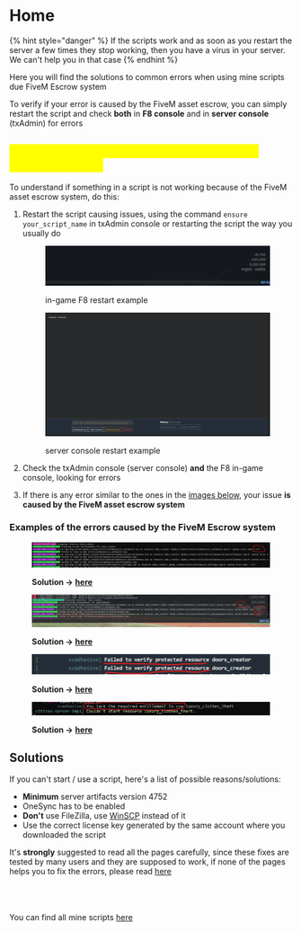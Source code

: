 # Home

{% hint style="danger" %}
If the scripts work and as soon as you restart the server a few times they stop working, then you have a virus in your server. We can't help you in that case
{% endhint %}

Here you will find the solutions to common errors when using mine scripts due FiveM Escrow system

To verify if your error is caused by the FiveM asset escrow, you can simply restart the script and check **both** in **F8 console** and in **server console** (txAdmin) for errors

## <mark style="color:yellow;">How to know if my error is caused by FiveM escrow system?</mark>

To understand if something in a script is not working because of the FiveM asset escrow system, do this:&#x20;

1.  Restart the script causing issues, using the command `ensure your_script_name` in txAdmin console or restarting the script the way you usually do

    <figure><img src="../.gitbook/assets/f8_restart.gif" alt=""><figcaption><p>in-game F8 restart example</p></figcaption></figure>

    <figure><img src="../.gitbook/assets/server_restart.gif" alt=""><figcaption><p>server console restart example</p></figcaption></figure>
2. Check the txAdmin console (server console) **and** the F8 in-game console, looking for errors
3. If there is any error similar to the ones in the [images below](home.md#examples-of-the-errors-caused-by-the-fivem-escrow-system), your issue **is caused by the FiveM asset escrow system**

### Examples of the errors caused by the FiveM Escrow system

<figure><img src="../.gitbook/assets/error_parsing.png" alt=""><figcaption><p><strong>Solution -></strong> <a href="error-parsing-script-...-less-than-1-greater-than.md"><strong>here</strong></a></p></figcaption></figure>

<figure><img src="../.gitbook/assets/error_parsing_2.png" alt=""><figcaption><p><strong>Solution -></strong> <a href="error-parsing-script-...-less-than-1-greater-than.md"><strong>here</strong></a></p></figcaption></figure>

<figure><img src="../.gitbook/assets/failed_to_verify_protected_resource.png" alt=""><figcaption><p><strong>Solution -></strong> <a href="failed-to-verify-protected-resource.md"><strong>here</strong></a></p></figcaption></figure>

<figure><img src="../.gitbook/assets/lack_entitlement.jpg" alt=""><figcaption><p><strong>Solution -></strong> <a href="you-lack-the-required-entitlement.md"><strong>here</strong></a></p></figcaption></figure>

## Solutions

If you can't start / use a script, here's a list of possible reasons/solutions:

* **Minimum** server artifacts version 4752
* OneSync has to be enabled
* **Don't** use FileZilla, use [WinSCP](https://winscp.net/eng/download.php) instead of it
* Use the correct license key generated by the same account where you downloaded the script

It's **strongly** suggested to read all the pages carefully, since these fixes are tested by many users and they are supposed to work, if none of the pages helps you to fix the errors, please read [here](what-to-do-if-nothing-is-fixing-the-errors.md)

\
\
\
You can find all mine scripts [here](https://jaksam1074-fivem-scripts.tebex.io/)
